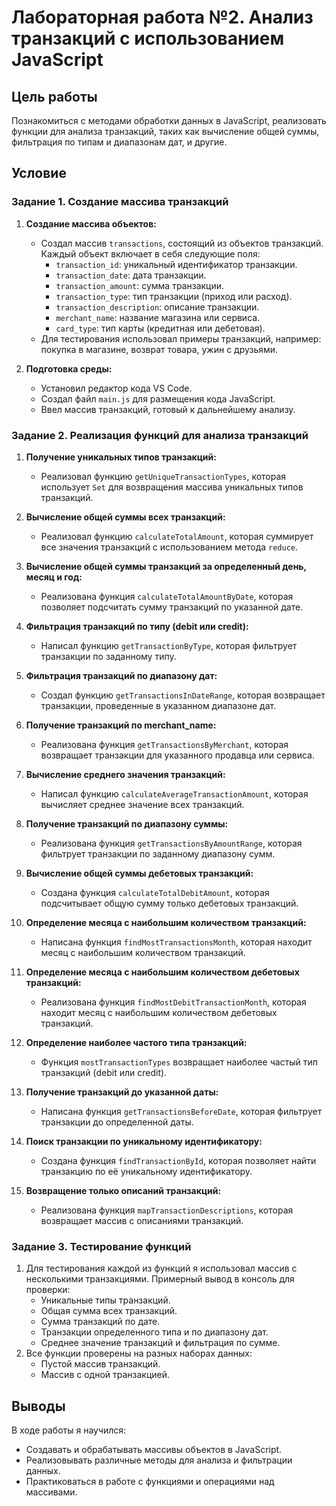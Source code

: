 # Лабораторная работа №2. Анализ транзакций с использованием JavaScript

## Цель работы
Познакомиться с методами обработки данных в JavaScript, реализовать функции для анализа транзакций, таких как вычисление общей суммы, фильтрация по типам и диапазонам дат, и другие.

## Условие

### Задание 1. Создание массива транзакций

1. **Создание массива объектов:**
    - Создал массив `transactions`, состоящий из объектов транзакций. Каждый объект включает в себя следующие поля:
        - `transaction_id`: уникальный идентификатор транзакции.
        - `transaction_date`: дата транзакции.
        - `transaction_amount`: сумма транзакции.
        - `transaction_type`: тип транзакции (приход или расход).
        - `transaction_description`: описание транзакции.
        - `merchant_name`: название магазина или сервиса.
        - `card_type`: тип карты (кредитная или дебетовая).
    - Для тестирования использовал примеры транзакций, например: покупка в магазине, возврат товара, ужин с друзьями.

2. **Подготовка среды:**
    - Установил редактор кода VS Code.
    - Создал файл `main.js` для размещения кода JavaScript.
    - Ввел массив транзакций, готовый к дальнейшему анализу.

### Задание 2. Реализация функций для анализа транзакций

1. **Получение уникальных типов транзакций:**
    - Реализовал функцию `getUniqueTransactionTypes`, которая использует `Set` для возвращения массива уникальных типов транзакций.

2. **Вычисление общей суммы всех транзакций:**
    - Реализовал функцию `calculateTotalAmount`, которая суммирует все значения транзакций с использованием метода `reduce`.

3. **Вычисление общей суммы транзакций за определенный день, месяц и год:**
    - Реализована функция `calculateTotalAmountByDate`, которая позволяет подсчитать сумму транзакций по указанной дате.

4. **Фильтрация транзакций по типу (debit или credit):**
    - Написал функцию `getTransactionByType`, которая фильтрует транзакции по заданному типу.

5. **Фильтрация транзакций по диапазону дат:**
    - Создал функцию `getTransactionsInDateRange`, которая возвращает транзакции, проведенные в указанном диапазоне дат.

6. **Получение транзакций по merchant_name:**
    - Реализована функция `getTransactionsByMerchant`, которая возвращает транзакции для указанного продавца или сервиса.

7. **Вычисление среднего значения транзакций:**
    - Написал функцию `calculateAverageTransactionAmount`, которая вычисляет среднее значение всех транзакций.

8. **Получение транзакций по диапазону суммы:**
    - Реализована функция `getTransactionsByAmountRange`, которая фильтрует транзакции по заданному диапазону сумм.

9. **Вычисление общей суммы дебетовых транзакций:**
    - Создана функция `calculateTotalDebitAmount`, которая подсчитывает общую сумму только дебетовых транзакций.

10. **Определение месяца с наибольшим количеством транзакций:**
    - Написана функция `findMostTransactionsMonth`, которая находит месяц с наибольшим количеством транзакций.

11. **Определение месяца с наибольшим количеством дебетовых транзакций:**
    - Реализована функция `findMostDebitTransactionMonth`, которая находит месяц с наибольшим количеством дебетовых транзакций.

12. **Определение наиболее частого типа транзакций:**
    - Функция `mostTransactionTypes` возвращает наиболее частый тип транзакций (debit или credit).

13. **Получение транзакций до указанной даты:**
    - Написана функция `getTransactionsBeforeDate`, которая фильтрует транзакции до определенной даты.

14. **Поиск транзакции по уникальному идентификатору:**
    - Создана функция `findTransactionById`, которая позволяет найти транзакцию по её уникальному идентификатору.

15. **Возвращение только описаний транзакций:**
    - Реализована функция `mapTransactionDescriptions`, которая возвращает массив с описаниями транзакций.

### Задание 3. Тестирование функций

1. Для тестирования каждой из функций я использовал массив с несколькими транзакциями. Примерный вывод в консоль для проверки:
    - Уникальные типы транзакций.
    - Общая сумма всех транзакций.
    - Сумма транзакций по дате.
    - Транзакции определенного типа и по диапазону дат.
    - Среднее значение транзакций и фильтрация по сумме.
2. Все функции проверены на разных наборах данных:
    - Пустой массив транзакций.
    - Массив с одной транзакцией.

## Выводы
В ходе работы я научился:
- Создавать и обрабатывать массивы объектов в JavaScript.
- Реализовывать различные методы для анализа и фильтрации данных.
- Практиковаться в работе с функциями и операциями над массивами.
